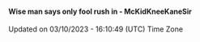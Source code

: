 #### Wise man says only fool rush in - McKidKneeKaneSir
Updated on 03/10/2023 - 16:10:49 (UTC) Time Zone
